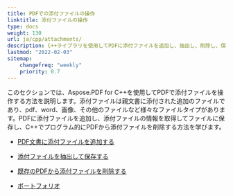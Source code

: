 ```yaml
---
title: PDFでの添付ファイルの操作 
linktitle: 添付ファイルの操作
type: docs
weight: 130
url: ja/cpp/attachments/
description: C++ライブラリを使用してPDFに添付ファイルを追加し、抽出し、削除し、保存します。Aspose.PDF for C++でPDFポートフォリオを作成します。
lastmod: "2022-02-03"
sitemap:
    changefreq: "weekly"
    priority: 0.7
---
```


このセクションでは、Aspose.PDF for C++を使用してPDFで添付ファイルを操作する方法を説明します。添付ファイルは親文書に添付された追加のファイルであり、pdf、word、画像、その他のファイルなど様々なファイルタイプがあります。PDFに添付ファイルを追加し、添付ファイルの情報を取得してファイルに保存し、C++でプログラム的にPDFから添付ファイルを削除する方法を学びます。

- [PDF文書に添付ファイルを追加する](/pdf/cpp/add-attachment-to-pdf-document/)
- [添付ファイルを抽出して保存する](/pdf/cpp/extract-and-save-an-attachment/)
- [既存のPDFから添付ファイルを削除する](/pdf/cpp/removing-attachment-from-an-existing-pdf/)

- [ポートフォリオ](/pdf/cpp/portfolio/)